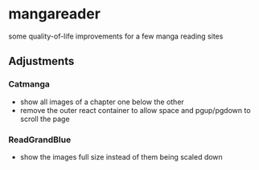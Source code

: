 # mangareader

some quality-of-life improvements for a few manga reading sites

## Adjustments

### Catmanga

- show all images of a chapter one below the other
- remove the outer react container to allow space and pgup/pgdown to scroll the page

### ReadGrandBlue

- show the images full size instead of them being scaled down
